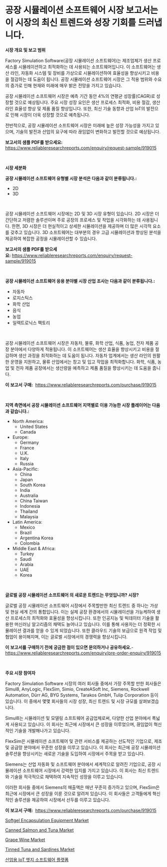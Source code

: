 <p><h1>공장 시뮬레이션 소프트웨어 시장 보고서는 이 시장의 최신 트렌드와 성장 기회를 드러냅니다.</h1></p><p><strong>시장 개요 및 보고 범위</strong></p>
<p><p>Factory Simulation Software(공장 시뮬레이션 소프트웨어)는 제조업체가 생산 프로세스를 시뮬레이션하고 최적화하는 데 사용되는 소프트웨어입니다. 이 소프트웨어는 생산 라인, 자동화 시스템 및 장비를 가상으로 시뮬레이션하여 효율성을 향상시키고 비용을 절감하는 데 도움이 됩니다. 공장 시뮬레이션 소프트웨어 시장은 그 적용 범위와 수요의 증가로 인해 현재와 미래에 매우 밝은 전망을 가지고 있습니다. </p><p>공장 시뮬레이션 소프트웨어 시장은 예측 기간 동안 4%의 연평균 성장률(CAGR)로 성장할 것으로 예상됩니다. 주요 시장 성장 요인은 생산 프로세스 최적화, 비용 절감, 생산 라인 효율성 향상 및 제품 품질 향상입니다. 또한, 최신 기술 동향과 산업 IoT의 발전으로 인해 시장이 더욱 성장할 것으로 예측됩니다.</p><p>전반적으로, 공장 시뮬레이션 소프트웨어 시장은 미래에 높은 성장 가능성을 가지고 있으며, 기술의 발전과 산업의 요구에 따라 끊임없이 변화하고 발전할 것으로 예상됩니다.</p></p>
<p><strong>보고서의 샘플 PDF를 받으세요:</strong> <a href="https://www.reliableresearchreports.com/enquiry/request-sample/919015">https://www.reliableresearchreports.com/enquiry/request-sample/919015</a></p>
<p>&nbsp;</p>
<p><strong>시장 세분화</strong></p>
<p><strong>공장 시뮬레이션 소프트웨어 유형별 시장 분석은 다음과 같이 분류됩니다.:</strong></p>
<p><ul><li>2D</li><li>3D</li></ul></p>
<p>&nbsp;</p>
<p><p>공장 시뮬레이션 소프트웨어 시장에는 2D 및 3D 시장 유형이 있습니다. 2D 시장은 더 간단하고 저렴한 솔루션이며 주로 공장의 프로세스 및 작업을 시각화하는 데 사용됩니다. 한편, 3D 시장은 더 현실적이고 상세한 시뮬레이션을 제공하며 더 많은 시각적 요소를 갖추고 있습니다. 3D 소프트웨어는 대부분의 경우 고급 시뮬레이션과 향상된 분석을 제공하여 복잡한 공정을 시뮬레이션할 수 있습니다.</p></p>
<p><strong>보고서의 샘플 PDF를 받으세요:</strong>&nbsp;<a href="https://www.reliableresearchreports.com/enquiry/request-sample/919015">https://www.reliableresearchreports.com/enquiry/request-sample/919015</a></p>
<p>&nbsp;</p>
<p><strong> 공장 시뮬레이션 소프트웨어 응용 분야별 시장 산업 조사는 다음과 같이 분류됩니다.:</strong></p>
<p><ul><li>자동차</li><li>로지스틱스</li><li>화학 산업</li><li>음식</li><li>농업</li><li>일렉트로닉스 팩토리</li></ul></p>
<p>&nbsp;</p>
<p><p>공장 시뮬레이션 소프트웨어 시장은 자동차, 물류, 화학 산업, 식품, 농업, 전자 제품 공장 분야에서 다양하게 적용됩니다. 이 소프트웨어는 생산 효율을 향상시키고 비용을 절감하며 생산 과정을 최적화하는 데 도움이 됩니다. 자동차 업계에서는 생산 라인의 원활한 운영을 지원하고, 물류 산업에서는 창고 및 입고 작업을 최적화합니다. 화학, 식품, 농업 및 전자 제품 공장에서는 생산량을 예측하고 제품 품질을 향상시키는 데 도움을 줍니다.</p></p>
<p><strong>이 보고서 구매:</strong>&nbsp; <a href="https://www.reliableresearchreports.com/purchase/919015">https://www.reliableresearchreports.com/purchase/919015</a></p>
<p>&nbsp;</p>
<p><strong>지역 측면에서 공장 시뮬레이션 소프트웨어 지역별로 이용 가능한 시장 플레이어는 다음과 같습니다.:</strong></p>
<p><ul>
    <li>
        North America:
        <ul>
            <li>United States</li>
            <li>Canada</li>
        </ul>
    </li>
    <li>
        Europe:
        <ul>
            <li>Germany</li>
            <li>France</li>
            <li>U.K.</li>
            <li>Italy</li>
            <li>Russia</li>
        </ul>
    </li>
    <li>
        Asia-Pacific:
        <ul>
            <li>China</li>
            <li>Japan</li>
            <li>South Korea</li>
            <li>India</li>
            <li>Australia</li>
            <li>China Taiwan</li>
            <li>Indonesia</li>
            <li>Thailand</li>
            <li>Malaysia</li>
        </ul>
    </li>
    <li>
        Latin America:
        <ul>
            <li>Mexico</li>
            <li>Brazil</li>
            <li>Argentina Korea</li>
            <li>Colombia</li>
        </ul>
    </li>
    <li>
        Middle East & Africa:
        <ul>
            <li>Turkey</li>
            <li>Saudi</li>
            <li>Arabia</li>
            <li>UAE</li>
            <li>Korea</li>
        </ul>
    </li>
    </ul></p>
<p>&nbsp;</p>
<p><strong>글로벌 공장 시뮬레이션 소프트웨어 의 새로운 트렌드는 무엇입니까? 시장?</strong></p>
<p><p>글로벌 공장 시뮬레이션 소프트웨어 시장에서 주목할만한 최신 트렌드 중 하나는 가상 및 현실 세계 간의 통합입니다. 이는 실제 공장 환경에서의 시뮬레이션을 가능케하여 생산 프로세스의 최적화와 효율성을 향상시킵니다. 또한 인공지능 및 빅데이터 기술을 활용한 머신러닝 알고리즘의 채택도 늘어나고 있습니다. 이를 통해 사용자는 더 정확한 시뮬레이션 결과를 얻을 수 있게 되었습니다. 또한 클라우드 기술의 보급으로 원격 작업 및 협업이 용이해지며, 이는 글로벌 시장에서의 경쟁력을 향상시킵니다.</p></p>
<p><strong>이 보고서를 구매하기 전에 궁금한 점이 있으면 문의하거나 공유하세요.</strong>- <a href="https://www.reliableresearchreports.com/enquiry/pre-order-enquiry/919015">https://www.reliableresearchreports.com/enquiry/pre-order-enquiry/919015</a></p>
<p>&nbsp;</p>
<p><strong>주요 시장 참여자</strong></p>
<p><p>Factory Simulation Software 시장의 여러 회사들 중에서 가장 주목할 만한 회사들은 Simul8, AnyLogic, FlexSim, Simio, CreateASoft Inc, Siemens, Rockwell Automation, Dürr AG, BYG Systems, Tarakos GmbH, Tulip Corporation 등이 있습니다. 이 중에서 몇몇 회사들의 시장 성장, 최신 트렌드 및 시장 규모를 살펴보겠습니다.</p><p>Simul8는 시뮬레이션 및 모델링 소프트웨어 공급업체로써, 다양한 산업 분야에서 폭넓게 사용되고 있습니다. 이 회사는 최근에 시장에서 큰 성장을 이루었으며, 끊임없이 혁신적인 기술을 개발해나가고 있습니다.</p><p>FlexSim은 시뮬레이션 소프트웨어 및 관련 서비스를 제공하는 선도적인 기업으로, 제조 및 공급망 분야에서 꾸준한 성장을 이루고 있습니다. 이 회사는 최근에 공장 시뮬레이션 솔루션을 향상시키는 새로운 기술을 도입하여 시장에서 주목을 받고 있습니다.</p><p>Siemens는 산업 자동화 및 소프트웨어 분야에서 세계적으로 알려진 기업으로, 공장 시뮬레이션 소프트웨어 시장에서 강력한 입지를 가지고 있습니다. 이 회사는 최신 트렌드와 기술을 적극적으로 채택하여 지속적인 성장을 이루고 있습니다.</p><p>이러한 회사들 중에서 Siemens의 매출액은 매년 꾸준히 증가하고 있으며, FlexSim은 최근에 시장에서 큰 성장을 이룬 것으로 알려져 있습니다. 이 회사들은 고객들에게 혁신적인 솔루션을 제공하여 시장에서 선두를 이루고 있습니다.</p></p>
<p><strong>이 보고서 구매:</strong>&nbsp;&nbsp;<a href="https://www.reliableresearchreports.com/purchase/919015">https://www.reliableresearchreports.com/purchase/919015</a></p>
<p><p><a href="https://github.com/mabutironaldo/Market-Research-Report-List-3/blob/main/softgel-encapsulation-equipment-market.md">Softgel Encapsulation Equipment Market</a></p><p><a href="https://issuu.com/reportprime-2/docs/canned-salmon-and-tuna-market-size-2030.pptx">Canned Salmon and Tuna Market</a></p><p><a href="https://github.com/Paul14Anderson63/Market-Research-Report-List-3/blob/main/grape-wine-market.md">Grape Wine Market</a></p><p><a href="https://issuu.com/reportprime-2/docs/tinned-tuna-and-sardines-market-size-2030.pptx">Tinned Tuna and Sardines Market</a></p><p><a href="https://github.com/sougarounis/Market-Research-Report-List-2/blob/main/5800076182732.md">산업용 IoT 엣지 소프트웨어 플랫폼</a></p></p>
